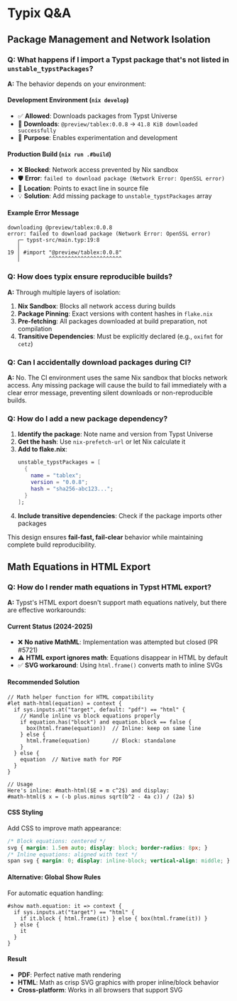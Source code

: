 # Typix Q&A

## Package Management and Network Isolation

### Q: What happens if I import a Typst package that's not listed in `unstable_typstPackages`?

**A:** The behavior depends on your environment:

#### Development Environment (`nix develop`)
- ✅ **Allowed**: Downloads packages from Typst Universe
- 🔄 **Downloads**: `@preview/tablex:0.0.8` → `41.8 KiB downloaded successfully`  
- 🎯 **Purpose**: Enables experimentation and development

#### Production Build (`nix run .#build`)
- ❌ **Blocked**: Network access prevented by Nix sandbox
- 🛡️ **Error**: `failed to download package (Network Error: OpenSSL error)`
- 📍 **Location**: Points to exact line in source file
- 💡 **Solution**: Add missing package to `unstable_typstPackages` array

#### Example Error Message
```
downloading @preview/tablex:0.0.8
error: failed to download package (Network Error: OpenSSL error)
   ┌─ typst-src/main.typ:19:8
   │
19 │ #import "@preview/tablex:0.0.8"
   │         ^^^^^^^^^^^^^^^^^^^^^^^
```

### Q: How does typix ensure reproducible builds?

**A:** Through multiple layers of isolation:

1. **Nix Sandbox**: Blocks all network access during builds
2. **Package Pinning**: Exact versions with content hashes in `flake.nix`
3. **Pre-fetching**: All packages downloaded at build preparation, not compilation
4. **Transitive Dependencies**: Must be explicitly declared (e.g., `oxifmt` for `cetz`)

### Q: Can I accidentally download packages during CI?

**A:** No. The CI environment uses the same Nix sandbox that blocks network access. Any missing package will cause the build to fail immediately with a clear error message, preventing silent downloads or non-reproducible builds.

### Q: How do I add a new package dependency?

1. **Identify the package**: Note name and version from Typst Universe
2. **Get the hash**: Use `nix-prefetch-url` or let Nix calculate it
3. **Add to flake.nix**:
   ```nix
   unstable_typstPackages = [
     {
       name = "tablex";
       version = "0.0.8";
       hash = "sha256-abc123...";
     }
   ];
   ```
4. **Include transitive dependencies**: Check if the package imports other packages

This design ensures **fail-fast, fail-clear** behavior while maintaining complete build reproducibility.

## Math Equations in HTML Export

### Q: How do I render math equations in Typst HTML export?

**A:** Typst's HTML export doesn't support math equations natively, but there are effective workarounds:

#### **Current Status (2024-2025)**
- ❌ **No native MathML**: Implementation was attempted but closed (PR #5721)
- ⚠️ **HTML export ignores math**: Equations disappear in HTML by default
- ✅ **SVG workaround**: Using `html.frame()` converts math to inline SVGs

#### **Recommended Solution**
```typst
// Math helper function for HTML compatibility
#let math-html(equation) = context {
  if sys.inputs.at("target", default: "pdf") == "html" {
    // Handle inline vs block equations properly
    if equation.has("block") and equation.block == false {
      box(html.frame(equation))  // Inline: keep on same line
    } else {
      html.frame(equation)       // Block: standalone
    }
  } else {
    equation  // Native math for PDF
  }
}

// Usage
Here's inline: #math-html($E = m c^2$) and display:
#math-html($ x = (-b plus.minus sqrt(b^2 - 4a c)) / (2a) $)
```

#### **CSS Styling**
Add CSS to improve math appearance:
```css
/* Block equations: centered */
svg { margin: 1.5em auto; display: block; border-radius: 8px; }
/* Inline equations: aligned with text */
span svg { margin: 0; display: inline-block; vertical-align: middle; }
```

#### **Alternative: Global Show Rules**
For automatic equation handling:
```typst
#show math.equation: it => context {
  if sys.inputs.at("target") == "html" {
    if it.block { html.frame(it) } else { box(html.frame(it)) }
  } else {
    it
  }
}
```

#### **Result**
- **PDF**: Perfect native math rendering
- **HTML**: Math as crisp SVG graphics with proper inline/block behavior
- **Cross-platform**: Works in all browsers that support SVG
